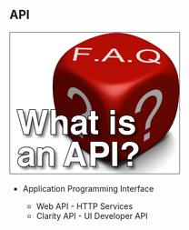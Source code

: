 ## API
<img class="rounded" src="/images/what-is-an-api.png"></img>
<ul>
	<li class="fragment">
		Application Programming Interface
	</li>
	<ul>
		<li class="fragment">Web API - HTTP Services</li>
		<li class="fragment">Clarity API - UI Developer API</li>
	</ul>
</ul>
